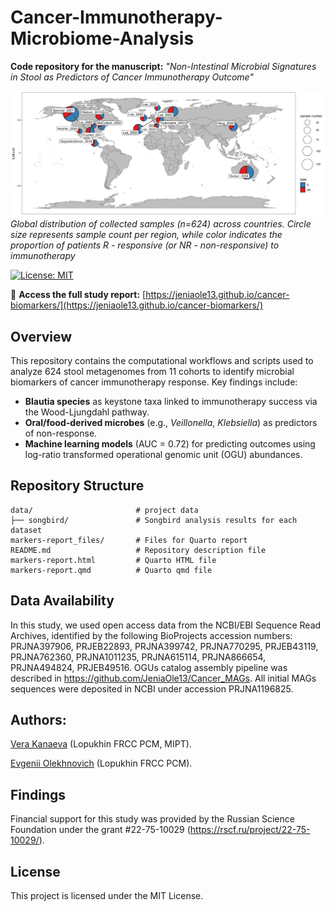 # Cancer-Immunotherapy-Microbiome-Analysis  
**Code repository for the manuscript:** *"Non-Intestinal Microbial Signatures in Stool as Predictors of Cancer Immunotherapy Outcome"*

![](https://github.com/JeniaOle13/cancer-biomarkers/blob/main/data/sample_map.jpg)
*Global distribution of collected samples (n=624) across countries. Circle size represents sample count per region, while color indicates the proportion of patients R - responsive (or NR - non-responsive) to immunotherapy*



[![License: MIT](https://img.shields.io/badge/License-MIT-blue.svg)](https://opensource.org/licenses/MIT)

🔗 **Access the full study report:** [https://jeniaole13.github.io/cancer-biomarkers/](https://jeniaole13.github.io/cancer-biomarkers/)

## Overview  
This repository contains the computational workflows and scripts used to analyze 624 stool metagenomes from 11 cohorts to identify microbial biomarkers of cancer immunotherapy response. Key findings include:  
- **Blautia species** as keystone taxa linked to immunotherapy success via the Wood-Ljungdahl pathway.  
- **Oral/food-derived microbes** (e.g., *Veillonella*, *Klebsiella*) as predictors of non-response.  
- **Machine learning models** (AUC = 0.72) for predicting outcomes using log-ratio transformed operational genomic unit (OGU) abundances.

## Repository Structure
```
data/                       # project data
├── songbird/               # Songbird analysis results for each dataset
markers-report_files/       # Files for Quarto report
README.md                   # Repository description file
markers-report.html         # Quarto HTML file
markers-report.qmd          # Quarto qmd file
```
## Data Availability
In this study, we used open access data from the NCBI/EBI Sequence Read Archives, identified by the following BioProjects accession numbers: PRJNA397906, PRJEB22893, PRJNA399742, PRJNA770295, PRJEB43119, PRJNA762360, PRJNA1011235, PRJNA615114, PRJNA866654, PRJNA494824, PRJEB49516. OGUs catalog assembly pipeline was described in https://github.com/JeniaOle13/Cancer_MAGs. All initial MAGs sequences were deposited in NCBI under accession PRJNA1196825.

## Authors:
[Vera Kanaeva](https://scholar.google.ru/citations?hl=ru&user=Ie7RMLAAAAAJ) (Lopukhin FRCC PCM, MIPT).

[Evgenii Olekhnovich](https://scholar.google.ru/citations?user=RA9ItlsAAAAJ&hl=ru) (Lopukhin FRCC PCM).

## Findings
Financial support for this study was provided by the Russian Science Foundation under the grant #22-75-10029 (https://rscf.ru/project/22-75-10029/).

## License
This project is licensed under the MIT License.
